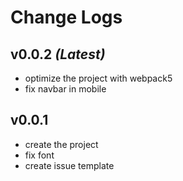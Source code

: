# Change Logs

## v0.0.2 *(Latest)*
- optimize the project with webpack5
- fix navbar in mobile
## v0.0.1
- create the project
- fix font
- create issue template
